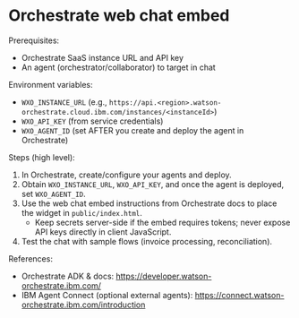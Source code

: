 # Orchestrate web chat embed

Prerequisites:
- Orchestrate SaaS instance URL and API key
- An agent (orchestrator/collaborator) to target in chat

Environment variables:
- `WXO_INSTANCE_URL` (e.g., `https://api.<region>.watson-orchestrate.cloud.ibm.com/instances/<instanceId>`)
- `WXO_API_KEY` (from service credentials)
- `WXO_AGENT_ID` (set AFTER you create and deploy the agent in Orchestrate)

Steps (high level):
1) In Orchestrate, create/configure your agents and deploy.
2) Obtain `WXO_INSTANCE_URL`, `WXO_API_KEY`, and once the agent is deployed, set `WXO_AGENT_ID`.
3) Use the web chat embed instructions from Orchestrate docs to place the widget in `public/index.html`.
   - Keep secrets server-side if the embed requires tokens; never expose API keys directly in client JavaScript.
4) Test the chat with sample flows (invoice processing, reconciliation).

References:
- Orchestrate ADK & docs: https://developer.watson-orchestrate.ibm.com/
- IBM Agent Connect (optional external agents): https://connect.watson-orchestrate.ibm.com/introduction 